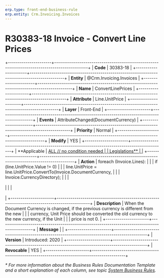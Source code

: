 ```yaml
---
erp.type: front-end-business-rule
erp.entity: Crm.Invoicing.Invoices
---
```


# R30383-18 Invoice - Convert Line Prices
+----------------------+-----------------------------------------------------------------------------------------------+
| **Code**             | 30383-18                                                                                      |
+----------------------+-----------------------------------------------------------------------------------------------+
| **Entity**           | @Crm.Invoicing.Invoices                                                                       |
+----------------------+-----------------------------------------------------------------------------------------------+
| **Name**             | ConvertLinePrices                                                                             |
+----------------------+-----------------------------------------------------------------------------------------------+
| **Attribute**        | Line.UnitPrice                                                                                |
+----------------------+-----------------------------------------------------------------------------------------------+
| **Layer**            | Front-End                                                                                     |
+----------------------+-----------------------------------------------------------------------------------------------+
| **Events**           | AttributeChanged(DocumentCurrency)                                                            |
+----------------------+-----------------------------------------------------------------------------------------------+
| **Priority**         | Normal                                                                                        |
+----------------------+-----------------------------------------------------------------------------------------------+
| **Modify**           | YES                                                                                           |
+----------------------+-----------------------------------------------------------------------------------------------+
| **Applicable         | [ALL // no condition needed                                                                   |
| Legislations**       | ](xref:applicable-legislations)                                                               |
+----------------------+-----------------------------------------------------------------------------------------------+
| **Action**           | foreach (Invoice.Lines):                                                                      |
|                      | if (line.UnitPrice.Value != 0)                                                                |
|                      | line.UnitPrice = line.UnitPrice.ConvertTo(Invoice.DocumentCurrency,                           |
|                      | Invoice.CurrencyDirectory);                                                                   |
|                      | <br/><br/>                                                                                    |
|                      | <br/><br/>                                                                                    |
+----------------------+-----------------------------------------------------------------------------------------------+
| **Description**      | When the Document Currency is changed, if the previous currency is different from the new     |
|                      | currency, Unit Price should be converted the old currency to the new currency, if the Unit    |
|                      | price is not 0.                                                                               |
+----------------------+-----------------------------------------------------------------------------------------------+
| **Message**          |                                                                                               |
+----------------------+-----------------------------------------------------------------------------------------------+
| **Version**          | Introduced: 2020                                                                              |
+----------------------+-----------------------------------------------------------------------------------------------+
| **Revocable**        | YES                                                                                           |
+----------------------+-----------------------------------------------------------------------------------------------+

*\* For more information about the Business Rules Documentation Template and a short explanation of each column, see
topic [System Business Rules](../templates/template-description-system-business-rules.md).*
